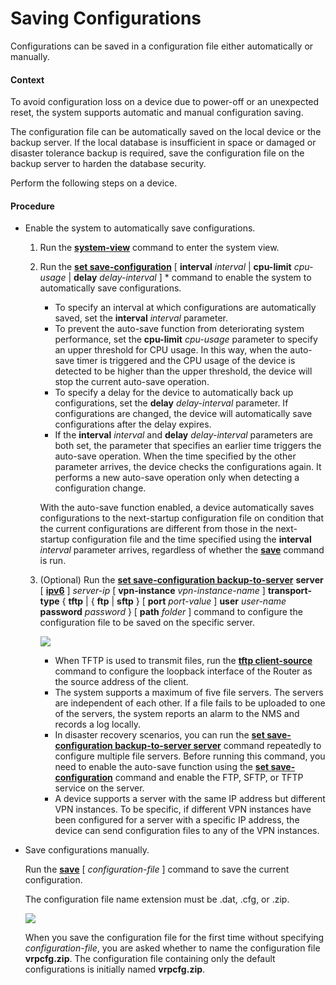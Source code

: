 Saving Configurations
=====================

Configurations can be saved in a configuration file either automatically or manually.

#### Context

To avoid configuration loss on a device due to power-off or an unexpected reset, the system supports automatic and manual configuration saving.

The configuration file can be automatically saved on the local device or the backup server. If the local database is insufficient in space or damaged or disaster tolerance backup is required, save the configuration file on the backup server to harden the database security.

Perform the following steps on a device.


#### Procedure

* Enable the system to automatically save configurations.
  
  
  1. Run the [**system-view**](cmdqueryname=system-view) command to enter the system view.
  2. Run the [**set save-configuration**](cmdqueryname=set+save-configuration) [ **interval** *interval* | **cpu-limit** *cpu-usage* | **delay** *delay-interval* ] \* command to enable the system to automatically save configurations.
     
     + To specify an interval at which configurations are automatically saved, set the **interval** *interval* parameter.
     + To prevent the auto-save function from deteriorating system performance, set the **cpu-limit** *cpu-usage* parameter to specify an upper threshold for CPU usage. In this way, when the auto-save timer is triggered and the CPU usage of the device is detected to be higher than the upper threshold, the device will stop the current auto-save operation.
     + To specify a delay for the device to automatically back up configurations, set the **delay** *delay-interval* parameter. If configurations are changed, the device will automatically save configurations after the delay expires.
     + If the **interval** *interval* and **delay** *delay-interval* parameters are both set, the parameter that specifies an earlier time triggers the auto-save operation. When the time specified by the other parameter arrives, the device checks the configurations again. It performs a new auto-save operation only when detecting a configuration change.
     
     With the auto-save function enabled, a device automatically saves configurations to the next-startup configuration file on condition that the current configurations are different from those in the next-startup configuration file and the time specified using the **interval** *interval* parameter arrives, regardless of whether the [**save**](cmdqueryname=save) command is run.
  3. (Optional) Run the [**set save-configuration backup-to-server**](cmdqueryname=set+save-configuration+backup-to-server) **server** [ [**ipv6**](cmdqueryname=ipv6) ] *server-ip* [ **vpn-instance** *vpn-instance-name* ] **transport-type** { **tftp** | { **ftp** | **sftp** } [ **port** *port-value* ] **user** *user-name* **password** *password* } [ **path** *folder* ] command to configure the configuration file to be saved on the specific server.
     
     ![](../../../../public_sys-resources/note_3.0-en-us.png) 
     + When TFTP is used to transmit files, run the [**tftp client-source**](cmdqueryname=tftp+client-source) command to configure the loopback interface of the Router as the source address of the client.
     + The system supports a maximum of five file servers. The servers are independent of each other. If a file fails to be uploaded to one of the servers, the system reports an alarm to the NMS and records a log locally.
     + In disaster recovery scenarios, you can run the [**set save-configuration backup-to-server server**](cmdqueryname=set+save-configuration+backup-to-server+server) command repeatedly to configure multiple file servers. Before running this command, you need to enable the auto-save function using the [**set save-configuration**](cmdqueryname=set+save-configuration) command and enable the FTP, SFTP, or TFTP service on the server.
     + A device supports a server with the same IP address but different VPN instances. To be specific, if different VPN instances have been configured for a server with a specific IP address, the device can send configuration files to any of the VPN instances.
* Save configurations manually.
  
  
  
  Run the [**save**](cmdqueryname=save) [ *configuration-file* ] command to save the current configuration.
  
  The configuration file name extension must be .dat, .cfg, or .zip.
  
  ![](../../../../public_sys-resources/note_3.0-en-us.png) 
  
  When you save the configuration file for the first time without specifying *configuration-file*, you are asked whether to name the configuration file **vrpcfg.zip**. The configuration file containing only the default configurations is initially named **vrpcfg.zip**.